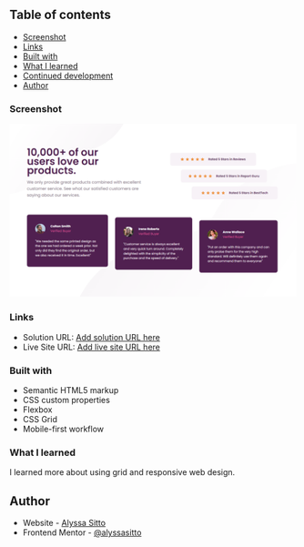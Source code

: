 ## Table of contents

- [Screenshot](#screenshot)
- [Links](#links)
- [Built with](#built-with)
- [What I learned](#what-i-learned)
- [Continued development](#continued-development)
- [Author](#author)

### Screenshot

![](/images/social-proof-screenshot.png)

### Links

- Solution URL: [Add solution URL here](https://github.com/alyssasitto/Social-Proof-Project)
- Live Site URL: [Add live site URL here](https://your-live-site-url.com)

### Built with

- Semantic HTML5 markup
- CSS custom properties
- Flexbox
- CSS Grid
- Mobile-first workflow

### What I learned

I learned more about using grid and responsive web design.

## Author

- Website - [Alyssa Sitto](https://www.your-site.com)
- Frontend Mentor - [@alyssasitto](https://www.frontendmentor.io/profile/yourusername)
